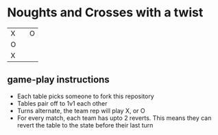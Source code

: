 # Noughts and Crosses with a twist

<table>
    <tr>
        <td>X</td>
        <td></td>
        <td>O</td>
    </tr>
    <tr>
        <td>O</td>
        <td></td>
        <td></td>
    </tr>
    <tr>
        <td>X</td>
        <td></td>
        <td></td>
    </tr>
</table>


## game-play instructions
- Each table picks someone to fork this repository
- Tables pair off to 1v1 each other
- Turns alternate, the team rep will play X, or O
- For every match, each team has upto 2 reverts. This means they can revert the table to the state before their last turn
